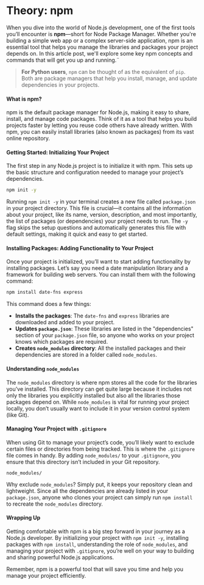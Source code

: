 # Theory: npm

When you dive into the world of Node.js development, one of the first tools you’ll encounter is **npm**—short for Node Package Manager. Whether you're building a simple web app or a complex server-side application, npm is an essential tool that helps you manage the libraries and packages your project depends on. In this article post, we'll explore some key npm concepts and commands that will get you up and running.¨

> **For Python users**, `npm` can be thought of as the equivalent of `pip`. Both are package managers that help you install, manage, and update dependencies in your projects. 

#### What is npm?

npm is the default package manager for Node.js, making it easy to share, install, and manage code packages. Think of it as a tool that helps you build projects faster by letting you reuse code others have already written. With npm, you can easily install libraries (also known as packages) from its vast online repository.

#### Getting Started: Initializing Your Project

The first step in any Node.js project is to initialize it with npm. This sets up the basic structure and configuration needed to manage your project’s dependencies.

```bash
npm init -y
```

Running `npm init -y` in your terminal creates a new file called `package.json` in your project directory. This file is crucial—it contains all the information about your project, like its name, version, description, and most importantly, the list of packages (or dependencies) your project needs to run. The `-y` flag skips the setup questions and automatically generates this file with default settings, making it quick and easy to get started.

#### Installing Packages: Adding Functionality to Your Project

Once your project is initialized, you’ll want to start adding functionality by installing packages. Let’s say you need a date manipulation library and a framework for building web servers. You can install them with the following command:

```bash
npm install date-fns express
```

This command does a few things:
- **Installs the packages**: The `date-fns` and `express` libraries are downloaded and added to your project.
- **Updates `package.json`**: These libraries are listed in the "dependencies" section of your `package.json` file, so anyone who works on your project knows which packages are required.
- **Creates `node_modules` directory**: All the installed packages and their dependencies are stored in a folder called `node_modules`.

#### Understanding `node_modules`

The `node_modules` directory is where npm stores all the code for the libraries you’ve installed. This directory can get quite large because it includes not only the libraries you explicitly installed but also all the libraries those packages depend on. While `node_modules` is vital for running your project locally, you don’t usually want to include it in your version control system (like Git).

#### Managing Your Project with `.gitignore`

When using Git to manage your project’s code, you’ll likely want to exclude certain files or directories from being tracked. This is where the `.gitignore` file comes in handy. By adding `node_modules/` to your `.gitignore`, you ensure that this directory isn’t included in your Git repository.

```plaintext
node_modules/
```

Why exclude `node_modules`? Simply put, it keeps your repository clean and lightweight. Since all the dependencies are already listed in your `package.json`, anyone who clones your project can simply run `npm install` to recreate the `node_modules` directory.

#### Wrapping Up

Getting comfortable with npm is a big step forward in your journey as a Node.js developer. By initializing your project with `npm init -y`, installing packages with `npm install`, understanding the role of `node_modules`, and managing your project with `.gitignore`, you’re well on your way to building and sharing powerful Node.js applications.

Remember, npm is a powerful tool that will save you time and help you manage your project efficiently. 


